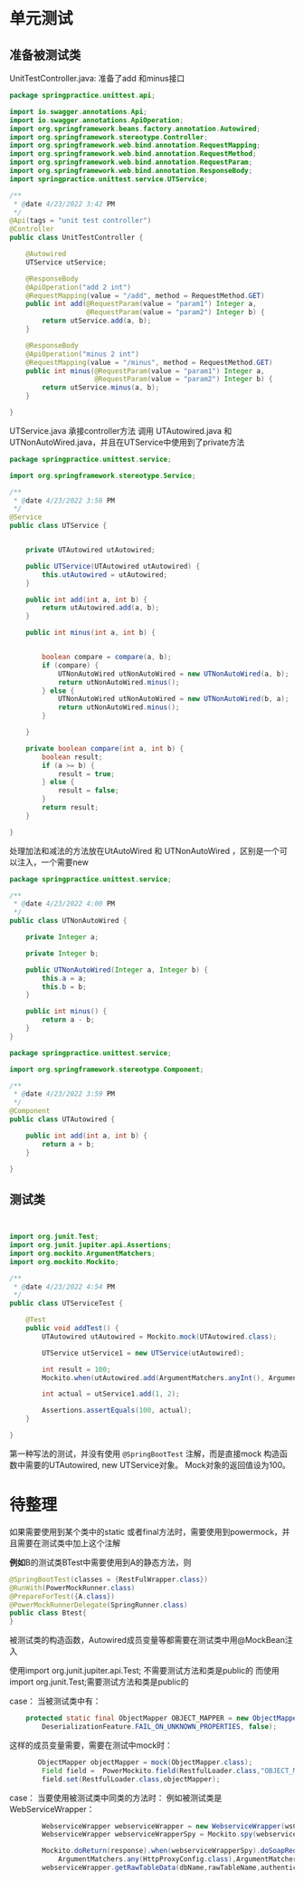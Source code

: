 # 单元测试

## 准备被测试类

UnitTestController.java: 准备了add 和minus接口

```java
package springpractice.unittest.api;

import io.swagger.annotations.Api;
import io.swagger.annotations.ApiOperation;
import org.springframework.beans.factory.annotation.Autowired;
import org.springframework.stereotype.Controller;
import org.springframework.web.bind.annotation.RequestMapping;
import org.springframework.web.bind.annotation.RequestMethod;
import org.springframework.web.bind.annotation.RequestParam;
import org.springframework.web.bind.annotation.ResponseBody;
import springpractice.unittest.service.UTService;

/**
 * @date 4/23/2022 3:42 PM
 */
@Api(tags = "unit test controller")
@Controller
public class UnitTestController {

    @Autowired
    UTService utService;

    @ResponseBody
    @ApiOperation("add 2 int")
    @RequestMapping(value = "/add", method = RequestMethod.GET)
    public int add(@RequestParam(value = "param1") Integer a,
                   @RequestParam(value = "param2") Integer b) {
        return utService.add(a, b);
    }

    @ResponseBody
    @ApiOperation("minus 2 int")
    @RequestMapping(value = "/minus", method = RequestMethod.GET)
    public int minus(@RequestParam(value = "param1") Integer a,
                     @RequestParam(value = "param2") Integer b) {
        return utService.minus(a, b);
    }

}

```

UTService.java 承接controller方法 调用 UTAutowired.java 和 UTNonAutoWired.java，并且在UTService中使用到了private方法

```java
package springpractice.unittest.service;

import org.springframework.stereotype.Service;

/**
 * @date 4/23/2022 3:58 PM
 */
@Service
public class UTService {


    private UTAutowired utAutowired;

    public UTService(UTAutowired utAutowired) {
        this.utAutowired = utAutowired;
    }

    public int add(int a, int b) {
        return utAutowired.add(a, b);
    }

    public int minus(int a, int b) {


        boolean compare = compare(a, b);
        if (compare) {
            UTNonAutoWired utNonAutoWired = new UTNonAutoWired(a, b);
            return utNonAutoWired.minus();
        } else {
            UTNonAutoWired utNonAutoWired = new UTNonAutoWired(b, a);
            return utNonAutoWired.minus();
        }

    }

    private boolean compare(int a, int b) {
        boolean result;
        if (a >= b) {
            result = true;
        } else {
            result = false;
        }
        return result;
    }

}

```

处理加法和减法的方法放在UtAutoWired 和 UTNonAutoWired ，区别是一个可以注入，一个需要new

```java
package springpractice.unittest.service;

/**
 * @date 4/23/2022 4:00 PM
 */
public class UTNonAutoWired {

    private Integer a;

    private Integer b;

    public UTNonAutoWired(Integer a, Integer b) {
        this.a = a;
        this.b = b;
    }

    public int minus() {
        return a - b;
    }
}

```

```java
package springpractice.unittest.service;

import org.springframework.stereotype.Component;

/**
 * @date 4/23/2022 3:59 PM
 */
@Component
public class UTAutowired {

    public int add(int a, int b) {
        return a + b;
    }

}
```

## 测试类

```java


import org.junit.Test;
import org.junit.jupiter.api.Assertions;
import org.mockito.ArgumentMatchers;
import org.mockito.Mockito;

/**
 * @date 4/23/2022 4:54 PM
 */
public class UTServiceTest {

    @Test
    public void addTest() {
        UTAutowired utAutowired = Mockito.mock(UTAutowired.class);

        UTService utService1 = new UTService(utAutowired);

        int result = 100;
        Mockito.when(utAutowired.add(ArgumentMatchers.anyInt(), ArgumentMatchers.anyInt())).thenReturn(result);

        int actual = utService1.add(1, 2);

        Assertions.assertEquals(100, actual);
    }

}
```

第一种写法的测试，并没有使用 `@SpringBootTest` 注解，而是直接mock 构造函数中需要的UTAutowired, new  UTService对象。
Mock对象的返回值设为100。



# 待整理


如果需要使用到某个类中的static 或者final方法时，需要使用到powermock，并且需要在测试类中加上这个注解

**例如**B的测试类BTest中需要使用到A的静态方法，则

```java
@SpringBootTest(classes = {RestFulWrapper.class})
@RunWith(PowerMockRunner.class)
@PrepareForTest({A.class})
@PowerMockRunnerDelegate(SpringRunner.class)
public class Btest{
}
```

被测试类的构造函数，Autowired成员变量等都需要在测试类中用@MockBean注入

使用import org.junit.jupiter.api.Test; 不需要测试方法和类是public的
而使用import org.junit.Test;需要测试方法和类是public的

case：
当被测试类中有：

```java
    protected static final ObjectMapper OBJECT_MAPPER = new ObjectMapper().configure(
        DeserializationFeature.FAIL_ON_UNKNOWN_PROPERTIES, false);
```

这样的成员变量需要，需要在测试中mock时：

```java
       ObjectMapper objectMapper = mock(ObjectMapper.class);
        Field field =  PowerMockito.field(RestfulLoader.class,"OBJECT_MAPPER");
        field.set(RestfulLoader.class,objectMapper);
```

case：
当要使用被测试类中同类的方法时：
例如被测试类是 WebServiceWrapper：

``` java
        WebserviceWrapper webserviceWrapper = new WebserviceWrapper(wsClientCache,wsdlParser,webServiceTransformer,connectionContextCache);
        WebserviceWrapper webserviceWrapperSpy = Mockito.spy(webserviceWrapper);

        Mockito.doReturn(response).when(webserviceWrapperSpy).doSoapRequest(ArgumentMatchers.any(SoapRequest.class),
            ArgumentMatchers.any(HttpProxyConfig.class),ArgumentMatchers.any(Interceptor.class));
        webserviceWrapper.getRawTableData(dbName,rawTableName,authenticator,httpAdapterConfig,authInfo);
```

